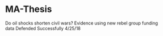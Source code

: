# MA-Thesis
Do oil shocks shorten civil wars? Evidence using new rebel group funding data
Defended Successfully 4/25/18
